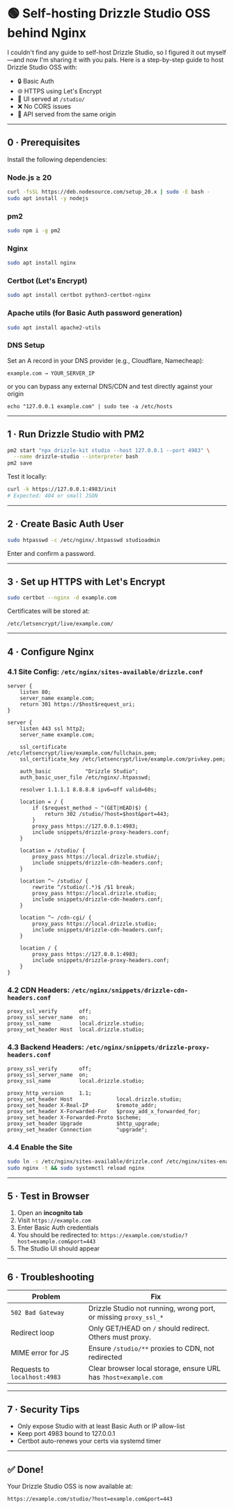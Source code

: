 # 🟢 Self-hosting Drizzle Studio OSS behind Nginx

I couldn't find any guide to self-host Drizzle Studio, so I figured it out myself—and now I'm sharing it with you pals.
Here is a step-by-step guide to host Drizzle Studio OSS with:

* 🔒 Basic Auth
* 🌐 HTTPS using Let's Encrypt
* 🧍 UI served at `/studio/`
* ❌ No CORS issues
* 📀 API served from the same origin

---


## 0 · Prerequisites

Install the following dependencies:

### Node.js ≥ 20

```bash
curl -fsSL https://deb.nodesource.com/setup_20.x | sudo -E bash -
sudo apt install -y nodejs
```

### pm2

```bash
sudo npm i -g pm2
```

### Nginx

```bash
sudo apt install nginx
```

### Certbot (Let's Encrypt)

```bash
sudo apt install certbot python3-certbot-nginx
```

### Apache utils (for Basic Auth password generation)

```bash
sudo apt install apache2-utils
```

### DNS Setup

Set an A record in your DNS provider (e.g., Cloudflare, Namecheap):

```
example.com → YOUR_SERVER_IP
```
or you can bypass any external DNS/CDN and test directly against your origin
```
echo "127.0.0.1 example.com" | sudo tee -a /etc/hosts
```

---

## 1 · Run Drizzle Studio with PM2

```bash
pm2 start "npx drizzle-kit studio --host 127.0.0.1 --port 4983" \
  --name drizzle-studio --interpreter bash
pm2 save
```

Test it locally:

```bash
curl -k https://127.0.0.1:4983/init
# Expected: 404 or small JSON
```

---

## 2 · Create Basic Auth User

```bash
sudo htpasswd -c /etc/nginx/.htpasswd studioadmin
```

Enter and confirm a password.

---

## 3 · Set up HTTPS with Let's Encrypt

```bash
sudo certbot --nginx -d example.com
```

Certificates will be stored at:

```
/etc/letsencrypt/live/example.com/
```

---

## 4 · Configure Nginx

### 4.1 Site Config: `/etc/nginx/sites-available/drizzle.conf`

```nginx
server {
    listen 80;
    server_name example.com;
    return 301 https://$host$request_uri;
}

server {
    listen 443 ssl http2;
    server_name example.com;

    ssl_certificate     /etc/letsencrypt/live/example.com/fullchain.pem;
    ssl_certificate_key /etc/letsencrypt/live/example.com/privkey.pem;

    auth_basic           "Drizzle Studio";
    auth_basic_user_file /etc/nginx/.htpasswd;

    resolver 1.1.1.1 8.8.8.8 ipv6=off valid=60s;

    location = / {
        if ($request_method ~ ^(GET|HEAD)$) {
            return 302 /studio/?host=$host&port=443;
        }
        proxy_pass https://127.0.0.1:4983;
        include snippets/drizzle-proxy-headers.conf;
    }

    location = /studio/ {
        proxy_pass https://local.drizzle.studio/;
        include snippets/drizzle-cdn-headers.conf;
    }

    location ^~ /studio/ {
        rewrite ^/studio/(.*)$ /$1 break;
        proxy_pass https://local.drizzle.studio;
        include snippets/drizzle-cdn-headers.conf;
    }

    location ^~ /cdn-cgi/ {
        proxy_pass https://local.drizzle.studio;
        include snippets/drizzle-cdn-headers.conf;
    }

    location / {
        proxy_pass https://127.0.0.1:4983;
        include snippets/drizzle-proxy-headers.conf;
    }
}
```

### 4.2 CDN Headers: `/etc/nginx/snippets/drizzle-cdn-headers.conf`

```nginx
proxy_ssl_verify       off;
proxy_ssl_server_name  on;
proxy_ssl_name         local.drizzle.studio;
proxy_set_header Host  local.drizzle.studio;
```

### 4.3 Backend Headers: `/etc/nginx/snippets/drizzle-proxy-headers.conf`

```nginx
proxy_ssl_verify       off;
proxy_ssl_server_name  on;
proxy_ssl_name         local.drizzle.studio;

proxy_http_version     1.1;
proxy_set_header Host              local.drizzle.studio;
proxy_set_header X-Real-IP         $remote_addr;
proxy_set_header X-Forwarded-For   $proxy_add_x_forwarded_for;
proxy_set_header X-Forwarded-Proto $scheme;
proxy_set_header Upgrade           $http_upgrade;
proxy_set_header Connection        "upgrade";
```

### 4.4 Enable the Site

```bash
sudo ln -s /etc/nginx/sites-available/drizzle.conf /etc/nginx/sites-enabled/
sudo nginx -t && sudo systemctl reload nginx
```

---

## 5 · Test in Browser

1. Open an **incognito tab**
2. Visit `https://example.com`
3. Enter Basic Auth credentials
4. You should be redirected to:
   `https://example.com/studio/?host=example.com&port=443`
5. The Studio UI should appear

---

## 6 · Troubleshooting

| Problem                      | Fix                                                               |
| ---------------------------- | ----------------------------------------------------------------- |
| `502 Bad Gateway`            | Drizzle Studio not running, wrong port, or missing `proxy_ssl_*`  |
| Redirect loop                | Only GET/HEAD on `/` should redirect. Others must proxy.          |
| MIME error for JS            | Ensure `/studio/**` proxies to CDN, not redirected                |
| Requests to `localhost:4983` | Clear browser local storage, ensure URL has `?host=example.com` |

---

## 7 · Security Tips

* Only expose Studio with at least Basic Auth or IP allow-list
* Keep port 4983 bound to 127.0.0.1
* Certbot auto-renews your certs via systemd timer

---

## ✅ Done!

Your Drizzle Studio OSS is now available at:

```
https://example.com/studio/?host=example.com&port=443
```
